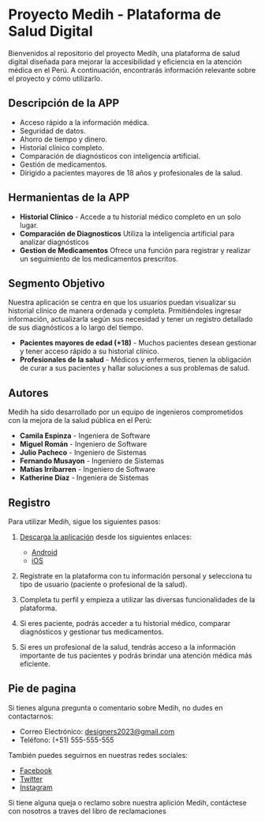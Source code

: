 # Proyecto Medih - Plataforma de Salud Digital

Bienvenidos al repositorio del proyecto Medih, una plataforma de salud digital diseñada para mejorar la accesibilidad y eficiencia en la atención médica en el Perú. A continuación, encontrarás información relevante sobre el proyecto y cómo utilizarlo.

## Descripción de la APP

- Acceso rápido a la información médica.
- Seguridad de datos.
- Ahorro de tiempo y dinero.
- Historial clínico completo.
- Comparación de diagnósticos con inteligencia artificial.
- Gestión de medicamentos.
- Dirigido a pacientes mayores de 18 años y profesionales de la salud.

## Hermanientas de la APP

- **Historial Clinico** - Accede a tu historial médico completo en un solo lugar.
- **Comparación de Diagnosticos** Utiliza la inteligencia artificial para analizar diagnósticos
- **Gestion de Medicamentos** Ofrece una función para registrar y realizar un seguimiento de los medicamentos prescritos.

## Segmento Objetivo

Nuestra aplicación se centra en que los usuarios puedan visualizar su historial clínico de manera ordenada y completa.
Prmitiéndoles ingresar información, actualizarla según sus necesidad y tener un registro detallado de sus diagnósticos a lo largo del tiempo.

- **Pacientes mayores de edad (+18)** - Muchos pacientes desean gestionar y tener acceso rápido a su historial clínico.
- **Profesionales de la salud** - Médicos y enfermeros, tienen la obligación de curar a sus pacientes y hallar soluciones a sus problemas de salud. 

## Autores

Medih ha sido desarrollado por un equipo de ingenieros comprometidos con la mejora de la salud pública en el Perú:

- **Camila Espinza** - Ingeniera de Software
- **Miguel Román** - Ingeniero de Software
- **Julio Pacheco** - Ingeniero de Sistemas
- **Fernando Musayon** - Ingeniero de Sistemas
- **Matías Irribarren** - Ingeniero de Software
- **Katherine Díaz** - Ingeniera de Sistemas

 ## Registro

 Para utilizar Medih, sigue los siguientes pasos:

1. [Descarga la aplicación](#) desde los siguientes enlaces:
   - [Android](#)
   - [iOS](#)

2. Regístrate en la plataforma con tu información personal y selecciona tu tipo de usuario (paciente o profesional de la salud).

3. Completa tu perfil y empieza a utilizar las diversas funcionalidades de la plataforma.

4. Si eres paciente, podrás acceder a tu historial médico, comparar diagnósticos y gestionar tus medicamentos.

5. Si eres un profesional de la salud, tendrás acceso a la información importante de tus pacientes y podrás brindar una atención médica más eficiente.

## Pie de pagina

Si tienes alguna pregunta o comentario sobre Medih, no dudes en contactarnos:

- Correo Electrónico: designers2023@gmail.com
- Teléfono: (+51) 555-555-555

También puedes seguirnos en nuestras redes sociales:
- [Facebook](#)
- [Twitter](#)
- [Instagram](#)

Si tiene alguna queja o reclamo sobre nuestra aplición Medih, contáctese con nosotros a traves del libro de reclamaciones
